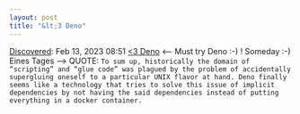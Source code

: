 ```yaml
---
layout: post
title: "&lt;3 Deno"
---
```

[Discovered](http://rolandtanglao.com/2020/07/29/p1-blogthis-checkvist-list-links-to-blog/): Feb 13, 2023 08:51 [&lt;3 Deno](https://matklad.github.io/2023/02/12/a-love-letter-to-deno.html#3-Deno) <-- Must try Deno :-) ! Someday :-) Eines Tages --> QUOTE: `To sum up, historically the domain of “scripting” and “glue code” was plagued by the problem of accidentally supergluing oneself to a particular UNIX flavor at hand. Deno finally seems like a technology that tries to solve this issue of implicit dependencies by not having the said dependencies instead of putting everything in a docker container.`
